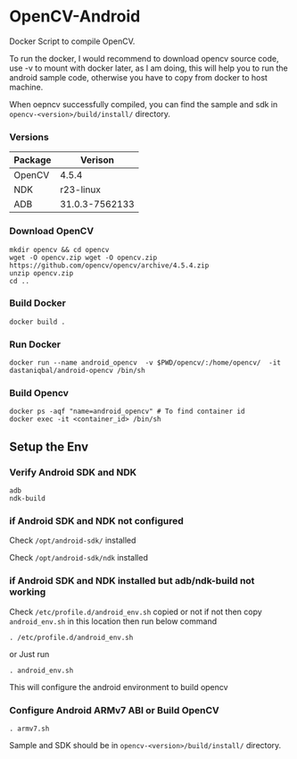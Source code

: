 # OpenCV-Android

Docker Script to compile OpenCV.

To run the docker, I would recommend to download opencv source code, use -v to mount with docker later, as I am doing, this will help you to run the android sample code, otherwise you have to copy from docker to host machine. 

When oepncv successfully compiled, you can find the sample and sdk in `opencv-<version>/build/install/` directory. 

### Versions
| Package | Verison |
| ------ | ------ |
| OpenCV | 4.5.4 |
| NDK | r23-linux |
| ADB | 31.0.3-7562133 |


### Download OpenCV
```
mkdir opencv && cd opencv
wget -O opencv.zip wget -O opencv.zip https://github.com/opencv/opencv/archive/4.5.4.zip
unzip opencv.zip 
cd ..
```

### Build Docker
```
docker build .
```

### Run Docker
```
docker run --name android_opencv  -v $PWD/opencv/:/home/opencv/  -it dastaniqbal/android-opencv /bin/sh
```

### Build Opencv
```
docker ps -aqf "name=android_opencv" # To find container id
docker exec -it <container_id> /bin/sh
```

## Setup the Env

### Verify Android SDK and NDK

```
adb 
ndk-build
```

### if Android SDK and NDK not configured
Check `/opt/android-sdk/` installed

Check `/opt/android-sdk/ndk` installed

### if Android SDK and NDK installed but adb/ndk-build not working
Check `/etc/profile.d/android_env.sh` copied or not if not then copy `android_env.sh` in this location then run below command

```
. /etc/profile.d/android_env.sh
```
or  Just run
```
. android_env.sh
```
This will configure the android environment to build opencv


### Configure Android ARMv7 ABI or Build OpenCV
```
. armv7.sh
```


Sample and SDK should be in `opencv-<version>/build/install/` directory. 


